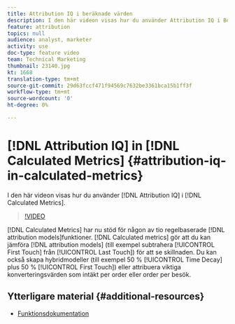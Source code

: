 ```yaml
---
title: Attribution IQ i beräknade värden
description: I den här videon visas hur du använder Attribution IQ i Beräknade mått.
feature: attribution
topics: null
audience: analyst, marketer
activity: use
doc-type: feature video
team: Technical Marketing
thumbnail: 23140.jpg
kt: 1668
translation-type: tm+mt
source-git-commit: 29d63fccf471f94569c7632be3361bca15b1ff3f
workflow-type: tm+mt
source-wordcount: '0'
ht-degree: 0%

---
```



# [!DNL Attribution IQ] in [!DNL Calculated Metrics] {#attribution-iq-in-calculated-metrics}

I den här videon visas hur du använder [!DNL Attribution IQ] i [!DNL Calculated Metrics].

>[!VIDEO](https://video.tv.adobe.com/v/23140/?quality=12)

[!DNL Calculated Metrics] har nu stöd för någon av tio regelbaserade [!DNL attribution models]funktioner. [!DNL Calculated metrics] gör att du kan jämföra [!DNL attribution models] (till exempel subtrahera [!UICONTROL First Touch] från [!UICONTROL Last Touch]) för att se skillnaden. Du kan också skapa hybridmodeller (till exempel 50 % [!UICONTROL Time Decay] plus 50 % [!UICONTROL First Touch]) eller attribuera viktiga konverteringsvärden som intäkt per order eller order per besök.

## Ytterligare material {#additional-resources}

* [Funktionsdokumentation](https://marketing.adobe.com/resources/help/en_US/analytics/analysis-workspace/attribution_calcmetrics.html)